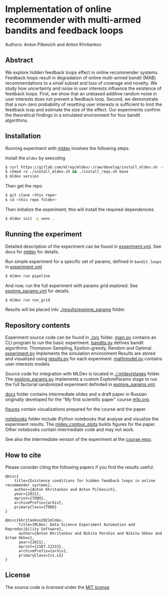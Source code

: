 # Implementation of online recommender with multi-armed bandits and feedback loops

Authors: Anton Pilkevich and Anton Khritankov

## Abstract

We explore hidden feedback loops effect in online recommender systems. Feedback loops result in degradation of online multi-armed bandit (MAB) recommendations to a small subset and loss of coverage and novelty. We study how uncertainty and noise in user interests influence the existence of feedback loops. 
First, we show that an unbiased additive random noise in user interests does not prevent a feedback loop. Second, we demonstrate that a non-zero probability of resetting user interests is sufficient to limit the feedback loop and estimate the size of the effect. 
Our experiments confirm the theoretical findings in a simulated environment for four bandit algorithms.

## Installation

Running experiment with [mldev](https://gitlab.com/mlrep/mldev) involves the following steps.

Install the ``mldev`` by executing

```bash
$ curl https://gitlab.com/mlrep/mldev/-/raw/develop/install_mldev.sh -o install_mldev.sh 
$ chmod +x ./install_mldev.sh && ./install_reqs.sh base
$ mldev version
``` 
Then get the repo
```bash
$ git clone <this repo>
$ cd <this repo folder>
```

Then initialize the experiment, this will install the required dependencies

```bash
$ mldev init -p venv .
```

## Running the experiment

Detailed description of the experiment can be found in [experiment.yml](./experiment.yml). See docs for [mldev](https://gitlab.com/mlrep/mldev) for details.

Run simple experiment for a specific set of params, defined in ``bandit_loops`` in [experiment.yml](./experiment.yml)

```bash
$ mldev run pipeline
```

And now, run the full experiment with params grid explored. See [explore_params.yml](./explore_params.yml) for details.

```bash
$ mldev run run_grid
```

Results will be placed into [./results/explore_params](./results/explore_params) folder.

## Repository contents

Experiment source code can be found in [./src](./src) folder. 
[main.py](./src/main.py) contains an CLI program to run the basic experiment.
[bandits.py](./src/bandits.py) defines bandit algorithms: Thompson Sampling, Epsilon-greedy, Random and Optimal.
[experiment.py](./src/experiment.py)  implements the simulation environment
Results are stored and visualized using [results.py](./src/results.py) for each experiment.
[mathmodel.py](./code/mathmodel.py) contains user interests models.

Source code for integration with MLDev is located in [./.mldev/stages](./.mldev/stages) folder. 
The [explore_params.py](./.mldev/stages/explore_params.py) implements a custom ExploreParams
stage to run the full factorial randomized experiment definded in [explore_params.yml](./explore_params.yml).

[docs](./docs) folder contains intermediate slides and a draft paper in Russian originally 
developed for the "My first scientific paper" course [m1p.org](m1p.org). 

[figures](./figures) contain visualizations prepared for the course and the paper. 

[notebooks](./notebooks) folder include iPython notebooks that analyse and visualize the 
experiment results. The [mldev_contour_plots](./notebooks/mldev_contour_plots.ipynb) builds
figures for the paper. Other notebooks contain intermediate code and may not work.

See also the intermediate version of the experiment at the [course repo](https://github.com/Intelligent-Systems-Phystech/2021-Project-74).

## How to cite

Please consider citing the following papers if you find the results useful. 

```
@misc{
    title={Existence conditions for hidden feedback loops in online recommender systems},
    author={Anton Khritankov and Anton Pilkevich},
    year={2021},
    eprint={TODO},
    archivePrefix={arXiv},
    primaryClass={TODO}
}

@misc{khritankov2021mldev,
      title={MLDev: Data Science Experiment Automation and Reproducibility Software}, 
      author={Anton Khritankov and Nikita Pershin and Nikita Ukhov and Artem Ukhov},
      year={2021},
      eprint={2107.12322},
      archivePrefix={arXiv},
      primaryClass={cs.LG}
}
```
## License

The source code is licensed under the [MIT license](./LICENSE)
